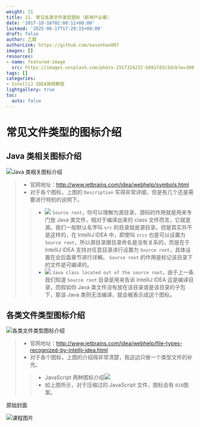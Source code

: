 ```yaml
---
weight: 11
title: 11. 常见各类文件类型图标（新用户必看）
date: '2017-10-16T02:00:11+08:00'
lastmod: '2025-06-17T17:29:15+08:00'
draft: false
author: 乙醇
authorLink: https://github.com/easonhan007
images: []
resources:
- name: featured-image
  src: https://images.unsplash.com/photo-1557324232-b8917d3c3dcb?w=300
tags: []
categories:
- IntelliJ IDEA简明教程
lightgallery: true
toc:
  auto: false
---
```




# 常见文件类型的图标介绍

## Java 类相关图标介绍

![Java 类相关图标介绍](http://img.testclass.net/xi-a-file-symbols-1.jpg)

> * 官网地址：<http://www.jetbrains.com/idea/webhelp/symbols.html>
> * 对于各个图标，上图的 `Description` 写得非常详细，但是有几个还是需要进行特别的说明下。
>
>> * ![](http://img.testclass.net/xi-a-file-symbols-2.gif) `Source root`，你可以理解为源目录，源码的作用就是用来专门放 Java 类文件，相对于编译出来的 class 文件而言，它就是源。我们一般默认名字叫 `src` 的目录就是源目录，但是其实并不是这样的，在 IntelliJ IDEA 中，即使叫 `srcs` 也是可以设置为 `Source root`，所以源目录跟目录命名是没有关系的，而是在于 IntelliJ IDEA 支持对任意目录进行设置为 `Source root`，具体设置在会后面章节进行详解。 `Source root` 的作用是标记该目录下的文件是可编译的。
>> * ![](http://img.testclass.net/xi-a-file-symbols-3.png) `Java class located out of the source root`，由于上一条我们知道 `Source root` 目录是用来告诉 IntelliJ IDEA 这是编译目录，而假如你 Java 类文件没有放在该目录或是该目录的子包下，那该 Java 类则无法编译，就会被表示成这个图标。

## 各类文件类型图标介绍

![各类文件类型图标介绍](http://img.testclass.net/xi-b-file-symbols-1.jpg)

> * 官网地址：<http://www.jetbrains.com/idea/webhelp/file-types-recognized-by-intellij-idea.html>
> * 对于各个图标，上图的介绍得非常清楚，我这边只做一个类型文件的补充。
>
>> * JavaScript 两种图标介绍![](http://img.testclass.net/xi-b-file-symbols-2.png)
>> * 如上图所示，对于压缩过的 JavaScript 文件，图标会有 `010`图案。




原始封面

![课程图片](https://images.unsplash.com/photo-1557324232-b8917d3c3dcb?w=300)

